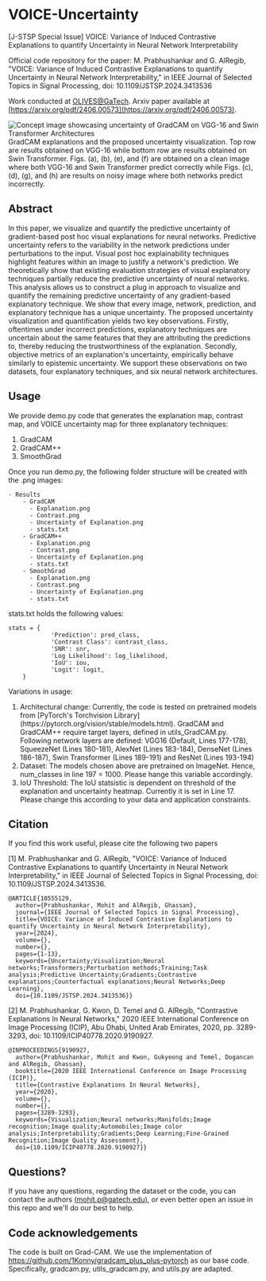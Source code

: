 # VOICE-Uncertainty
[J-STSP Special Issue] VOICE: Variance of Induced Contrastive Explanations to quantify Uncertainty in Neural Network Interpretability

Official code repository for the paper: M. Prabhushankar and G. AlRegib, "VOICE: Variance of Induced Contrastive Explanations to quantify Uncertainty in Neural Network Interpretability," in IEEE Journal of Selected Topics in Signal Processing, doi: 10.1109/JSTSP.2024.3413536

Work conducted at [OLIVES@GaTech](https://alregib.ece.gatech.edu). Arxiv paper available at [https://arxiv.org/pdf/2406.00573](https://arxiv.org/pdf/2406.00573).

![Concept image showcasing uncertainty of GradCAM on VGG-16 and Swin Transformer Architectures](Figs/Concept.png)
GradCAM explanations and the proposed uncertainty visualization. Top row are results obtained on VGG-16 while bottom row are results obtained on Swin Transformer. Figs. (a), (b), (e), and (f) are obtained on a clean image where both VGG-16 and Swin Transformer predict correctly while Figs. (c), (d), (g), and (h) are results on noisy image where both networks predict incorrectly.

## Abstract
In this paper, we visualize and quantify the predictive uncertainty of gradient-based post hoc visual explanations for neural networks. Predictive uncertainty refers to the variability in the network predictions under perturbations to the input. Visual post hoc explainability techniques highlight features within an image to justify a network's prediction. We theoretically show that existing evaluation strategies of visual explanatory techniques partially reduce the predictive uncertainty of neural networks. This analysis allows us to construct a plug in approach to visualize and quantify the remaining predictive uncertainty of any gradient-based explanatory technique. We show that every image, network, prediction, and explanatory technique has a unique uncertainty. The proposed uncertainty visualization and quantification yields two key observations. Firstly, oftentimes under incorrect predictions, explanatory techniques are uncertain about the same features that they are attributing the predictions to, thereby reducing the trustworthiness of the explanation. Secondly, objective metrics of an explanation's uncertainty, empirically behave similarly to epistemic uncertainty. We support these observations on two datasets, four explanatory techniques, and six neural network architectures.

## Usage
We provide demo.py code that generates the explanation map, contrast map, and VOICE uncertainty map for three explanatory techniques:

<ol>
  <li>GradCAM</li>
  <li>GradCAM++</li>
  <li>SmoothGrad</li>
</ol>

Once you run demo.py, the following folder structure will be created with the .png images:

```
- Results
    - GradCAM
      - Explanation.png
      - Contrast.png
      - Uncertainty of Explanation.png
      - stats.txt
    - GradCAM++
      - Explanation.png
      - Contrast.png
      - Uncertainty of Explanation.png
      - stats.txt
    - SmoothGrad
      - Explanation.png
      - Contrast.png
      - Uncertainty of Explanation.png
      - stats.txt
```
stats.txt holds the following values:

```
stats = {
            'Prediction': pred_class,
            'Contrast Class': contrast_class,
            'SNR': snr,
            'Log Likelihood': log_likelihood,
            'IoU': iou,
            'Logit': logit,
    }
```

Variations in usage:

<ol>
  <li>Architectural change: Currently, the code is tested on pretrained models from [PyTorch's Torchvision Library](https://pytorch.org/vision/stable/models.html). GradCAM and GradCAM++ require target layers, defined in utils_GradCAM.py. Following network layers are defined: VGG16 (Default, Lines 177-178), SqueezeNet (Lines 180-181), AlexNet (Lines 183-184), DenseNet (Lines 186-187), Swin Transformer (Lines 189-191) and ResNet (Lines 193-194)</li>
  <li>Dataset: The models chosen above are pretrained on ImageNet. Hence, num_classes in line 197 = 1000. Please hange this variable accordingly.</li>
  <li>IoU Threshold: The IoU statsistic is dependent on threshold of the explanation and uncertainty heatmap. Currently it is set in Line 17. Please change this according to your data and application constraints.</li>
</ol>

## Citation

If you find this work useful, please cite the following two papers

[1] M. Prabhushankar and G. AlRegib, "VOICE: Variance of Induced Contrastive Explanations to quantify Uncertainty in Neural Network Interpretability," in IEEE Journal of Selected Topics in Signal Processing, doi: 10.1109/JSTSP.2024.3413536.

```
@ARTICLE{10555129,
  author={Prabhushankar, Mohit and AlRegib, Ghassan},
  journal={IEEE Journal of Selected Topics in Signal Processing}, 
  title={VOICE: Variance of Induced Contrastive Explanations to quantify Uncertainty in Neural Network Interpretability}, 
  year={2024},
  volume={},
  number={},
  pages={1-13},
  keywords={Uncertainty;Visualization;Neural networks;Transformers;Perturbation methods;Training;Task analysis;Predictive Uncertainty;Gradients;Contrastive explanations;Counterfactual explanations;Neural Networks;Deep Learning},
  doi={10.1109/JSTSP.2024.3413536}}
```

[2] M. Prabhushankar, G. Kwon, D. Temel and G. AlRegib, "Contrastive Explanations In Neural Networks," 2020 IEEE International Conference on Image Processing (ICIP), Abu Dhabi, United Arab Emirates, 2020, pp. 3289-3293, doi: 10.1109/ICIP40778.2020.9190927.

```
@INPROCEEDINGS{9190927,
  author={Prabhushankar, Mohit and Kwon, Gukyeong and Temel, Dogancan and AlRegib, Ghassan},
  booktitle={2020 IEEE International Conference on Image Processing (ICIP)}, 
  title={Contrastive Explanations In Neural Networks}, 
  year={2020},
  volume={},
  number={},
  pages={3289-3293},
  keywords={Visualization;Neural networks;Manifolds;Image recognition;Image quality;Automobiles;Image color analysis;Interpretability;Gradients;Deep Learning;Fine-Grained Recognition;Image Quality Assessment},
  doi={10.1109/ICIP40778.2020.9190927}}
```

## Questions?

If you have any questions, regarding the dataset or the code, you can contact the authors [(mohit.p@gatech.edu)](mohit.p@gatech.edu), or even better open an issue in this repo and we'll do our best to help.

## Code acknowledgements
The code is built on Grad-CAM. We use the implementation of https://github.com/1Konny/gradcam_plus_plus-pytorch as our base code. Specifically, gradcam.py, utils_gradcam.py, and utils.py are adapted. 
